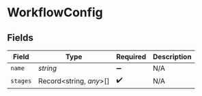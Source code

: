 # WorkflowConfig


## Fields

| Field                   | Type                    | Required                | Description             |
| ----------------------- | ----------------------- | ----------------------- | ----------------------- |
| `name`                  | *string*                | :heavy_minus_sign:      | N/A                     |
| `stages`                | Record<string, *any*>[] | :heavy_check_mark:      | N/A                     |